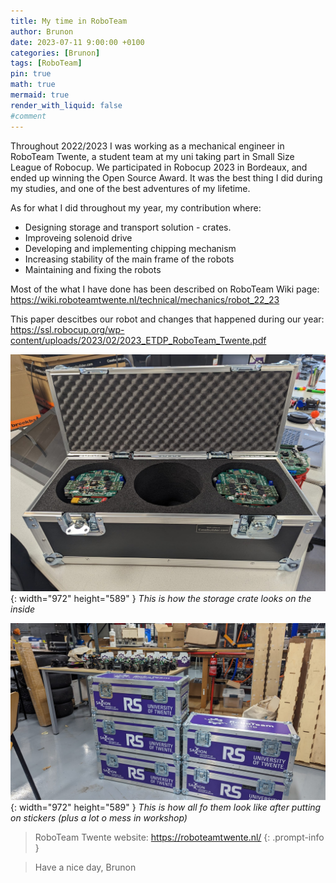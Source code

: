 ```yaml
---
title: My time in RoboTeam
author: Brunon
date: 2023-07-11 9:00:00 +0100
categories: [Brunon]
tags: [RoboTeam]
pin: true
math: true
mermaid: true
render_with_liquid: false
#comment
---  
```

Throughout 2022/2023 I was working as a mechanical engineer in RoboTeam Twente, a student team at my uni taking part in Small Size League of Robocup.
We participated in Robocup 2023 in Bordeaux, and ended up winning the Open Source Award.
It was the best thing I did during my studies, and one of the best adventures of my lifetime. 



As for what I did throughout my year, my contribution where:
- Designing storage and transport solution - crates.
- Improveing solenoid drive
- Developing and implementing chipping mechanism 
- Increasing stability of the main frame of the robots
- Maintaining and fixing the robots

Most of the what I have done has been described on RoboTeam Wiki page: <https://wiki.roboteamtwente.nl/technical/mechanics/robot_22_23>

This paper descitbes our robot and changes that happened during our year: <https://ssl.robocup.org/wp-content/uploads/2023/02/2023_ETDP_RoboTeam_Twente.pdf>

![Desktop View](/assets/2023-07-10-My-time-at-Roboteam/crate1.jpg){: width="972" height="589" }
_This is how the storage crate looks on the inside_



![Desktop View](/assets/2023-07-10-My-time-at-Roboteam/crate2.jpg){: width="972" height="589" }
_This is how all fo them look like after putting on stickers (plus a lot o mess in workshop)_


>RoboTeam Twente website: <https://roboteamtwente.nl/>
{: .prompt-info }


> Have a nice day, Brunon
